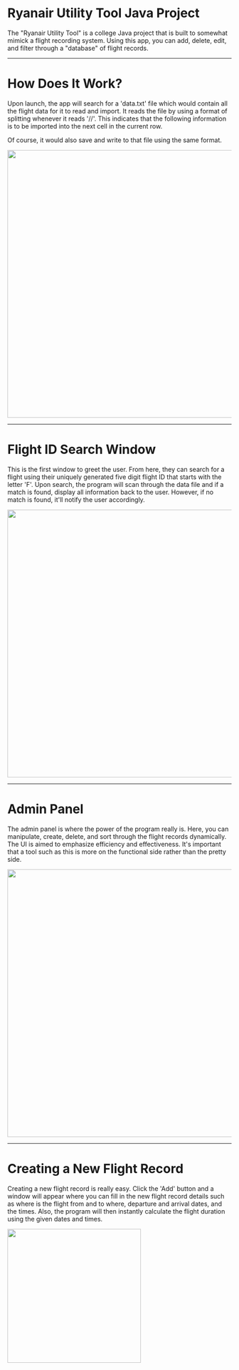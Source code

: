 # Ryanair Utility Tool Java Project
The "Ryanair Utility Tool" is a college Java project that is built to somewhat mimick a flight recording system. Using this app, you can add, delete, edit, and filter through a "database" of flight records.

---

# How Does It Work?
Upon launch, the app will search for a 'data.txt' file which would contain all the flight data for it to read and import. It reads the file by using a format of splitting whenever it reads '//'. This indicates that the following information is to be imported into the next cell in the current row.

Of course, it would also save and write to that file using the same format.

<img src="https://github.com/zanadaniel/ryanair-project/blob/master/images/Data%20File.png" width="600">

---

# Flight ID Search Window
This is the first window to greet the user. From here, they can search for a flight using their uniquely generated five digit flight ID that starts with the letter 'F'. Upon search, the program will scan through the data file and if a match is found, display all information back to the user. However, if no match is found, it'll notify the user accordingly.

<img src="https://github.com/zanadaniel/ryanair-project/blob/master/images/Flight%20ID%20Searching.png" width="600">

---

# Admin Panel
The admin panel is where the power of the program really is. Here, you can manipulate, create, delete, and sort through the flight records dynamically. The UI is aimed to emphasize efficiency and effectiveness. It's important that a tool such as this is more on the functional side rather than the pretty side.

<img src="https://github.com/zanadaniel/ryanair-project/blob/master/images/Admin%20Panel.png" width="600">

---

# Creating a New Flight Record
Creating a new flight record is really easy. Click the 'Add' button and a window will appear where you can fill in the new flight record details such as where is the flight from and to where, departure and arrival dates, and the times. Also, the program will then instantly calculate the flight duration using the given dates and times.

<img src="https://github.com/zanadaniel/ryanair-project/blob/master/images/Add%20Flight.png" width="300">